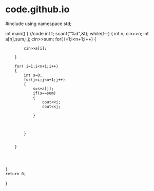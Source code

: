 # code.github.io

#include <iostream>
using namespace std;

int main() {
	//code
	int t;
	scanf("%d",&t);
	while(t--)
	{
		int n;
		cin>>n;
		int a[n],sum,i,j;
		cin>>sum;
		for( i=1;i<n+1;i++)
		{
	
			cin>>a[i];
		
		}
	
		for( i=1;i<n+1;i++)
		{
			int s=0;
			for(j=i;j<n+1;j++)
			{
				s=s+a[j];
				if(s==sum)
				{
					cout<<i;
					cout<<j;
	
				}
			
			
			
			}

		
		}
		
		
		

	}
	return 0;
}
